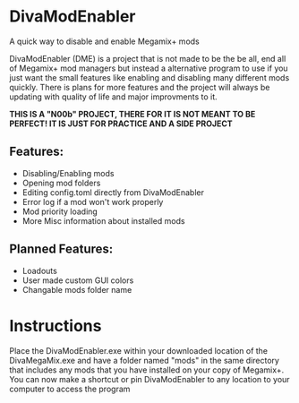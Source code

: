 # DivaModEnabler
A quick way to disable and enable Megamix+ mods

DivaModEnabler (DME) is a project that is not made to be the be all, end all of Megamix+ mod managers but instead a alternative program to use if you just want the small features 
like enabling and disabling many different mods quickly. There is plans for more features and the project will always be updating with quality of life and major improvments to it. 

**THIS IS A "N00b" PROJECT, THERE FOR IT IS NOT MEANT TO BE PERFECT! IT IS JUST FOR PRACTICE AND A SIDE PROJECT**


## Features:

- Disabling/Enabling mods
- Opening mod folders
- Editing config.toml directly from DivaModEnabler
- Error log if a mod won't work properly
- Mod priority loading
- More Misc information about installed mods


## Planned Features:

- Loadouts
- User made custom GUI colors 
- Changable mods folder name


# Instructions

Place the DivaModEnabler.exe within your downloaded location of the DivaMegaMix.exe and have a folder named "mods" in the same directory that includes any mods that you have installed on your copy of Megamix+. You can now make a shortcut or pin DivaModEnabler to any location to your computer to access the program





